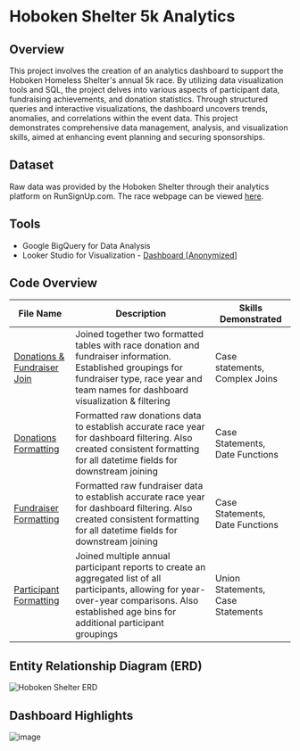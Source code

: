 # Hoboken Shelter 5k Analytics

## Overview

This project involves the creation of an analytics dashboard to support the Hoboken Homeless Shelter's annual 5k race. By utilizing data visualization tools and SQL, the project delves into various aspects of participant data, fundraising achievements, and donation statistics. Through structured queries and interactive visualizations, the dashboard uncovers trends, anomalies, and correlations within the event data. This project demonstrates comprehensive data management, analysis, and visualization skills, aimed at enhancing event planning and securing sponsorships.

## Dataset

Raw data was provided by the Hoboken Shelter through their analytics platform on RunSignUp.com. The race webpage can be viewed [here](https://www.hobokenshelter.org/hobooken5k).

## Tools
- Google BigQuery for Data Analysis
- Looker Studio for Visualization - [Dashboard [Anonymized]](https://lookerstudio.google.com/reporting/47ac6e02-4417-47b4-a7e8-24c5a4691bf1)

## Code Overview
| File Name | Description | Skills Demonstrated | 
|-----------|-------------|---------------------|
| [Donations & Fundraiser Join](https://github.com/ddibara5/hoboken-shelter-5k/blob/main/Donation_Fundraiser%20Join.sql) | Joined together two formatted tables with race donation and fundraiser information. Established groupings for fundraiser type, race year and team names for dashboard visualization & filtering | Case statements, Complex Joins | 
| [Donations Formatting](https://github.com/ddibara5/hoboken-shelter-5k/blob/main/Donations%20formatting.sql) | Formatted raw donations data to establish accurate race year for dashboard filtering. Also created consistent formatting for all datetime fields for downstream joining| Case Statements, Date Functions | 
| [Fundraiser Formatting](https://github.com/ddibara5/hoboken-shelter-5k/blob/main/Fundraisers%20formatting.sql) | Formatted raw fundraiser data to establish accurate race year for dashboard filtering. Also created consistent formatting for all datetime fields for downstream joining| Case Statements, Date Functions | 
| [Participant Formatting](https://github.com/ddibara5/hoboken-shelter-5k/blob/main/Participants%20formatting.sql) | Joined multiple annual participant reports to create an aggregated list of all participants, allowing for year-over-year comparisons. Also established age bins for additional participant groupings | Union Statements, Case Statements |

## Entity Relationship Diagram (ERD)

![Hoboken Shelter ERD](https://github.com/ddibara5/hoboken-shelter-5k/assets/169186597/526bfcf3-4dd2-418d-8187-f1b4a83048cc)

## Dashboard Highlights

![image](https://github.com/ddibara5/hoboken-shelter-5k/assets/169186597/d1a5cb2c-7b06-4c21-9959-0c4a7b72d8b5)



